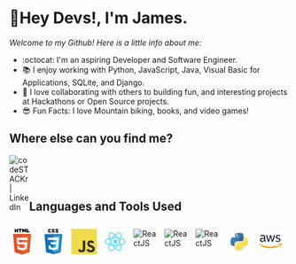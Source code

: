 # :wave:**Hey Devs!, I'm James.**
*Welcome to my Github! Here is a little info about me:*

- :octocat: I'm an aspiring Developer and Software Engineer.
- :books:  I enjoy working with Python, JavaScript, Java, Visual Basic for Applications, SQLite, and Django.
- :blue_heart: I love collaborating with others to building fun, and interesting projects at Hackathons or Open Source projects.
- :sunglasses: Fun Facts: I love Mountain biking, books, and video games! 

## Where else can you find me?

[<img align="left" alt="codeSTACKr | LinkedIn" width="36px"  src="https://cdn2.iconfinder.com/data/icons/social-media-2285/512/1_Linkedin_unofficial_colored_svg-1024.png"/>](https://www.linkedin.com/in/james-higashiyama/)

<!-- [<img src="https://img.icons8.com/fl>uency/48/000000/youtube-play.png"/>](https://www.youtube.com/channel/) -->
<br>
<!-- ![alt text](placeholder for more stuff") -->
<br>
<!-- ![alt text](placeholder for more stuff") -->
<br>

## Languages and Tools Used

<img align="left" alt="HTML5" width="46px" style='padding: 10px 10px 0 0' src="https://raw.githubusercontent.com/github/explore/80688e429a7d4ef2fca1e82350fe8e3517d3494d/topics/html/html.png" />
<img align="left" alt="CSS3" width="46px" style='padding: 10px 10px 0 0' src="https://raw.githubusercontent.com/github/explore/80688e429a7d4ef2fca1e82350fe8e3517d3494d/topics/css/css.png" />
<img align="left" alt="JavaScript" width="46px" style='padding: 10px 10px 0 0' src="https://raw.githubusercontent.com/github/explore/80688e429a7d4ef2fca1e82350fe8e3517d3494d/topics/javascript/javascript.png" />
<img align="left" alt="JavaScript" width="46px" style='padding: 10px 10px 0 0' src="https://raw.githubusercontent.com/github/explore/80688e429a7d4ef2fca1e82350fe8e3517d3494d/topics/react/react.png" />

<img align="left" alt="ReactJS" width="46px" style='padding: 10px 10px 0 0' src="https://img.icons8.com/color/48/000000/angularjs.png"/>
<img align="left" alt="ReactJS" width="46px" style='padding: 10px 10px 0 0' src="https://img.icons8.com/color/48/000000/nodejs.png" />


<img align="left" alt="ReactJS" width="46px" style='padding: 10px 10px 0 0' src="https://img.icons8.com/color/48/000000/visual-basic.png"/>

<img align="left" alt="Python" width="46px" style='padding: 10px 10px 0 0' src="https://raw.githubusercontent.com/github/explore/80688e429a7d4ef2fca1e82350fe8e3517d3494d/topics/python/python.png" />
<img align="left" alt="AWS" width="46px" style='padding: 10px 10px 0 0' src="https://raw.githubusercontent.com/github/explore/80688e429a7d4ef2fca1e82350fe8e3517d3494d/topics/aws/aws.png" />


